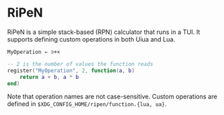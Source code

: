 # RiPeN

RiPeN is a simple stack-based (RPN) calculator that runs in a TUI. It supports defining custom operations in both Uiua and Lua.

```uiua
MyOperation ← ⊃+×
```

```lua
-- 2 is the number of values the function reads
register("MyOperation", 2, function(a, b)
    return a + b, a * b
end)
```

Note that operation names are not case-sensitive. Custom operations are defined in `$XDG_CONFIG_HOME/ripen/function.{lua, ua}`.
